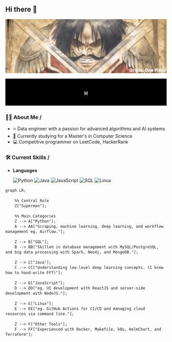 ## Hi there 👋

<p align="center">
  <img src="introduce_gif/sd_result.gif" alt="GIF">
</p>

<p align="center">
  <img src="introduce_gif/output.gif" alt="Introduction GIF">
</p>

### 👨‍💻 About Me /

- ⭐ Data engineer with a passion for advanced algorithms and AI systems
- 🌱 Currently studying for a Master's in Computer Science
- 💻 Competitive programmer on LeetCode, HackerRank

### 🛠️ Current Skills /

- **Languages**  

  ![Python](https://img.shields.io/badge/Python-3776AB?style=for-the-badge&logo=python&logoColor=white "Python Programming Language") 
  ![Java](https://img.shields.io/badge/Java-ED8B00?style=for-the-badge&logo=java&logoColor=white "Java Programming Language")
  ![JavaScript](https://img.shields.io/badge/JavaScript-323330?style=for-the-badge&logo=javascript&logoColor=F7DF1E "JavaScript Programming Language")
  ![SQL](https://img.shields.io/badge/SQL-4479A1?style=for-the-badge&logo=sql&logoColor=white "SQL for Database Management")
  ![Linux](https://img.shields.io/badge/Linux-FCC624?style=for-the-badge&logo=linux&logoColor=black "Linux Operating System")

```mermaid
graph LR;

    %% Central Role
    Z["Superman"];
    
    %% Main Categories
    Z --> A["Python"];
    A --> AA["Scraping, machine learning, deep learning, and workflow management eg. Airflow."];
    
    Z --> B["SQL"];
    B --> BB["Skilled in database management with MySQL/PostgreSQL, and big data processing with Spark, Neo4j, and MongoDB."];
    
    Z --> C["Java"];
    C --> CC["Understanding low-level deep learning concepts. (I know how to hand-write FFT)"];
    
    Z --> D["JavaScript"];
    D --> DD["eg. UI development with ReactJS and server-side development with NodeJS."];
    
    Z --> E["Linux"];
    E --> EE["eg. GitHub Actions for CI/CD and managing cloud resources via command line."];
    
    Z --> F["Other Tools"];
    F --> FF["Experienced with Docker, Makefile, k8s, HelmChart, and Terraform"];

```